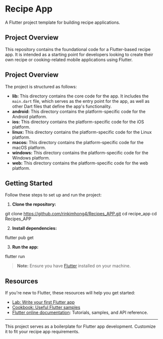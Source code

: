 # Recipe App

A Flutter project template for building recipe applications.

## Project Overview

This repository contains the foundational code for a Flutter-based recipe app. It is intended as a starting point for developers looking to create their own recipe or cooking-related mobile applications using Flutter.

## Project Overview

The project is structured as follows:

- **lib:** This directory contains the core code for the app. It includes the `main.dart` file, which serves as the entry point for the app, as well as other Dart files that define the app's functionality.
- **android:** This directory contains the platform-specific code for the Android platform.
- **ios:** This directory contains the platform-specific code for the iOS platform.
- **linux:** This directory contains the platform-specific code for the Linux platform.
- **macos:** This directory contains the platform-specific code for the macOS platform.
- **windows:** This directory contains the platform-specific code for the Windows platform.
- **web:** This directory contains the platform-specific code for the web platform.

## Getting Started

Follow these steps to set up and run the project:

1. **Clone the repository:**

git clone https://github.com/rinkimhong4/Recipes_APP.git
cd recipe_app
cd Recipes_APP

2. **Install dependencies:**

flutter pub get

3. **Run the app:**

flutter run

> **Note:** Ensure you have [Flutter](https://flutter.dev/docs/get-started/install) installed on your machine.

## Resources

If you're new to Flutter, these resources will help you get started:

- [Lab: Write your first Flutter app](https://docs.flutter.dev/get-started/codelab)
- [Cookbook: Useful Flutter samples](https://docs.flutter.dev/cookbook)
- [Flutter online documentation](https://docs.flutter.dev/): Tutorials, samples, and API reference.

---

This project serves as a boilerplate for Flutter app development. Customize it to fit your recipe app requirements.
